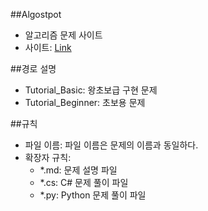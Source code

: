 ##Algostpot
- 알고리즘 문제 사이트
- 사이트: [Link](https://algospot.com/)

##경로 설명
- Tutorial_Basic: 왕초보급 구현 문제 
- Tutorial_Beginner: 초보용 문제

##규칙
- 파일 이름: 파일 이름은 문제의 이름과 동일하다.
- 확장자 규칙: 
    - *.md: 문제 설명 파일
    - *.cs: C# 문제 풀이 파일
    - *.py: Python 문제 풀이 파일